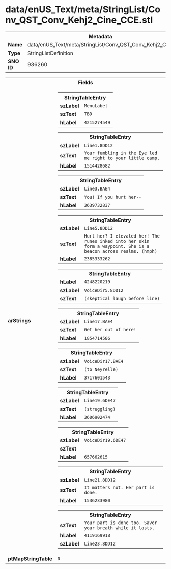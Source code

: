 <h1>data/enUS_Text/meta/StringList/Conv_QST_Conv_Kehj2_Cine_CCE.stl</h1><table><tr><th colspan="100%">Metadata</th></tr><tr><td><b>Name</b></td><td>data/enUS_Text/meta/StringList/Conv_QST_Conv_Kehj2_Cine_CCE.stl</td></tr><tr><td><b>Type</b></td><td>StringListDefinition</td></tr><tr><td><b>SNO ID</b></td><td>936260</td></tr></table>

<table><tr><th colspan="100%">Fields</th></tr><tr><td><b>arStrings</b></td><td><table><tr><th colspan="100%">StringTableEntry</th></tr><tr><td><b>szLabel</b></td><td><code>MenuLabel</code></td></tr><tr><td><b>szText</b></td><td><code>TBD</code></td></tr><tr><td><b>hLabel</b></td><td><code>4215274549</code></td></tr></table>


<table><tr><th colspan="100%">StringTableEntry</th></tr><tr><td><b>szLabel</b></td><td><code>Line1.8DD12</code></td></tr><tr><td><b>szText</b></td><td><code>Your fumbling in the Eye led me right to your little camp.</code></td></tr><tr><td><b>hLabel</b></td><td><code>1514428682</code></td></tr></table>


<table><tr><th colspan="100%">StringTableEntry</th></tr><tr><td><b>szLabel</b></td><td><code>Line3.BAE4</code></td></tr><tr><td><b>szText</b></td><td><code>You! If you hurt her--</code></td></tr><tr><td><b>hLabel</b></td><td><code>3639732837</code></td></tr></table>


<table><tr><th colspan="100%">StringTableEntry</th></tr><tr><td><b>szLabel</b></td><td><code>Line5.8DD12</code></td></tr><tr><td><b>szText</b></td><td><code>Hurt her? I elevated her! The runes inked into her skin form a waypoint. She is a beacon across realms. (hmph)</code></td></tr><tr><td><b>hLabel</b></td><td><code>2385333262</code></td></tr></table>


<table><tr><th colspan="100%">StringTableEntry</th></tr><tr><td><b>hLabel</b></td><td><code>4248220219</code></td></tr><tr><td><b>szLabel</b></td><td><code>VoiceDir5.8DD12</code></td></tr><tr><td><b>szText</b></td><td><code>(skeptical laugh before line)</code></td></tr></table>


<table><tr><th colspan="100%">StringTableEntry</th></tr><tr><td><b>szLabel</b></td><td><code>Line17.BAE4</code></td></tr><tr><td><b>szText</b></td><td><code>Get her out of here!</code></td></tr><tr><td><b>hLabel</b></td><td><code>1854714586</code></td></tr></table>


<table><tr><th colspan="100%">StringTableEntry</th></tr><tr><td><b>szLabel</b></td><td><code>VoiceDir17.BAE4</code></td></tr><tr><td><b>szText</b></td><td><code>(to Neyrelle)</code></td></tr><tr><td><b>hLabel</b></td><td><code>3717601543</code></td></tr></table>


<table><tr><th colspan="100%">StringTableEntry</th></tr><tr><td><b>szLabel</b></td><td><code>Line19.6DE47</code></td></tr><tr><td><b>szText</b></td><td><code>(struggling)</code></td></tr><tr><td><b>hLabel</b></td><td><code>3606902474</code></td></tr></table>


<table><tr><th colspan="100%">StringTableEntry</th></tr><tr><td><b>szLabel</b></td><td><code>VoiceDir19.6DE47</code></td></tr><tr><td><b>szText</b></td><td><code><Effort sounds carrying Taissa> </code></td></tr><tr><td><b>hLabel</b></td><td><code>657662615</code></td></tr></table>


<table><tr><th colspan="100%">StringTableEntry</th></tr><tr><td><b>szLabel</b></td><td><code>Line21.8DD12</code></td></tr><tr><td><b>szText</b></td><td><code>It matters not. Her part is done.</code></td></tr><tr><td><b>hLabel</b></td><td><code>1536233980</code></td></tr></table>


<table><tr><th colspan="100%">StringTableEntry</th></tr><tr><td><b>szText</b></td><td><code>Your part is done too. Savor your breath while it lasts.</code></td></tr><tr><td><b>hLabel</b></td><td><code>4119169918</code></td></tr><tr><td><b>szLabel</b></td><td><code>Line23.8DD12</code></td></tr></table>


</td></tr><tr><td><b>ptMapStringTable</b></td><td><code>0</code></td></tr></table>

